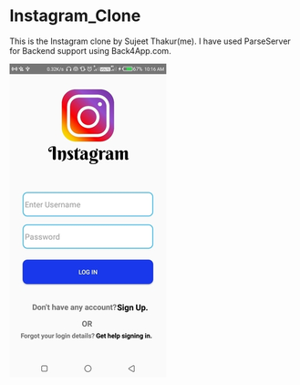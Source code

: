 # Instagram_Clone
This is the Instagram clone by Sujeet Thakur(me). 
I have used ParseServer for Backend support using Back4App.com.

![Image of Yaktocat](https://github.com/KingSujeet/Instagram_Clone/blob/master/Webp.net-resizeimage%20(17).png)
